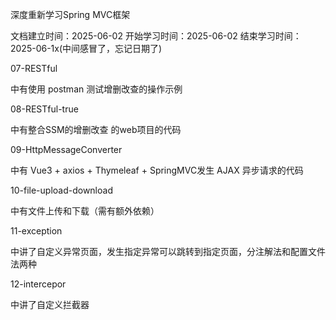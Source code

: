 深度重新学习Spring MVC框架

文档建立时间：2025-06-02
开始学习时间：2025-06-02
结束学习时间：2025-06-1x(中间感冒了，忘记日期了)





 07-RESTful

中有使用 postman 测试增删改查的操作示例



08-RESTful-true

中有整合SSM的增删改查 的web项目的代码



09-HttpMessageConverter

中有 Vue3 + axios + Thymeleaf + SpringMVC发生 AJAX 异步请求的代码



 10-file-upload-download

中有文件上传和下载（需有额外依赖）



11-exception

中讲了自定义异常页面，发生指定异常可以跳转到指定页面，分注解法和配置文件法两种



12-intercepor

中讲了自定义拦截器
